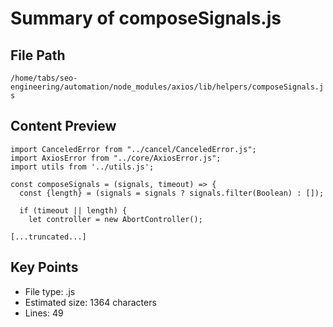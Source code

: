 # Summary of composeSignals.js
  
## File Path
`/home/tabs/seo-engineering/automation/node_modules/axios/lib/helpers/composeSignals.js`

## Content Preview
```
import CanceledError from "../cancel/CanceledError.js";
import AxiosError from "../core/AxiosError.js";
import utils from '../utils.js';

const composeSignals = (signals, timeout) => {
  const {length} = (signals = signals ? signals.filter(Boolean) : []);

  if (timeout || length) {
    let controller = new AbortController();

[...truncated...]
```

## Key Points
- File type: .js
- Estimated size: 1364 characters
- Lines: 49
